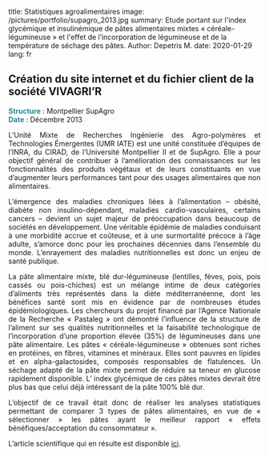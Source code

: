 title: Statistiques agroalimentaires
image: /pictures/portfolio/supagro_2013.jpg
summary: Etude portant sur l'index glycémique et insulinémique de pâtes alimentaires mixtes « céréale-légumineuse » et l'effet de l’incorporation de légumineuse et de la température de séchage des pâtes.
Author: Depetris M.
date: 2020-01-29
lang: fr

## Création du site internet et du fichier client de la société VIVAGRI’R

<font color="#238896"><strong>Structure :</strong></font> Montpellier SupAgro
<br><font color="#238896"><strong>Date :</strong></font> Décembre 2013

<p style="text-align: justify">
L’Unité Mixte de Recherches Ingénierie des Agro-polymères et Technologies Émergentes (UMR IATE) est une unité constituée d’équipes de l’INRA, du CIRAD, de l’Université Montpellier II et de SupAgro. Elle a pour objectif général de contribuer à l’amélioration des connaissances sur les fonctionnalités des produits végétaux et de leurs constituants en vue d’augmenter leurs performances tant pour des usages alimentaires que non alimentaires.
</p>

<p style="text-align: justify">
L’émergence des maladies chroniques liées à l’alimentation – obésité, diabète non insulino-dépendant, maladies cardio-vasculaires, certains cancers – devient un sujet majeur de préoccupation dans beaucoup de sociétés en développement. Une véritable épidémie de maladies conduisant à une morbidité accrue et coûteuse, et à une surmortalité précoce à l’âge adulte, s’amorce donc pour les prochaines décennies dans l’ensemble du monde. L’enrayement des maladies nutritionnelles est donc un enjeu de santé publique.
</p>

<p style="text-align: justify">
La pâte alimentaire mixte, blé dur-légumineuse (lentilles, fèves, pois, pois cassés ou pois-chiches) est un mélange intime de deux catégories d’aliments très représentés dans la diète méditerranéenne, dont les bénéfices santé sont mis en évidence par de nombreuses études épidémiologiques. Les chercheurs du projet financé par l’Agence Nationale de la Recherche « Pastaleg » ont démontré l’influence de la structure de l’aliment sur ses qualités nutritionnelles et la faisabilité technologique de l’incorporation d’une proportion élevée (35%) de légumineuses dans une pâte alimentaire. Les pâtes « céréale-légumineuse » obtenues sont riches en protéines, en fibres, vitamines et minéraux. Elles sont pauvres en lipides et en alpha-galactosides, composés responsables de flatulences. Un séchage adapté de la pâte mixte permet de réduire sa teneur en glucose rapidement disponible. L’ index glycémique de ces pâtes mixtes devrait être plus bas que celui déjà intéressant de la pâte 100% blé dur.
</p>

<p style="text-align: justify">
L’objectif de ce travail était donc de réaliser les analyses statistiques permettant de comparer 3 types de pâtes alimentaires, en vue  de « sélectionner » les pâtes ayant le meilleur rapport « effets bénéfiques/acceptation du consommateur ».
</p>

<p style="text-align: justify">
L’article scientifique qui en résulte est disponible <a href="/documents/articles/grefeuille_and_al_2015.pdf" target="_blank">ici</a>.
</p>